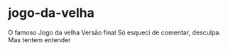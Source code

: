 # jogo-da-velha
O famoso Jogo da velha
 Versão final
 Só esqueci de comentar, desculpa. Mas tentem entender
